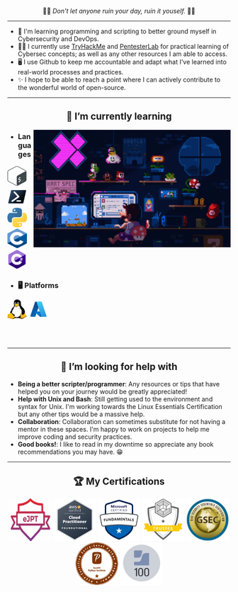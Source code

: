 <p align="center">
  🙏🏿 <i>Don't let anyone ruin your day, ruin it youself.</i> 🙏🏿
</p>

___

- 🔭 I'm learning programming and scripting to better ground myself in Cybersecurity and DevOps.
- 👩‍💻 I currently use [TryHackMe](https://tryhackme.com/p/TurboYetiii) and [PentesterLab](https://pentesterlab.com/profile/YetiLike) for practical learning of Cybersec concepts; as well as any other resources I am able to access.
- 🖥 I use Github to keep me accountable and adapt what I've learned into real-world processes and practices.
- ✨ I hope to be able to reach a point where I can actively contribute to the wonderful world of open-source.

___

<h2 align="center"> 🌱 I’m currently learning </h2>

<img align="right" alt="GIF" src="/images/pixel-art.gif" width="445" height="265" />

  - ### Languages
  <img src="/images/Gnu-bash-logo.svg.png" width="44" height="44" alt="Bash" /> <img src="/images/ps_black_128.svg" width="44" height="44" alt="Powershell"/> <img src="/images/1280px-Python-logo-notext.svg.png" width="44" height="44" alt="Python"/> <img src="/images/C_Programming_Language.svg.png" width="44" height="44" alt="C" /> <img src="/images/C-Sharp_1.png" width="44" height="44" alt="C#" />  
  
  - ### 🖥 Platforms
  <img src="/images/Tux.svg.png" width="44" height="44" alt="Linux/Unix" /> <img src="/images/AzureLogo.png" width="44" height="44" alt="Azure" />

<br />
<br />

___

<h2 align="center"> 🤔 I’m looking for help with </h2>
  
  - **Being a better scripter/programmer**: Any resources or tips that have helped you on your journey would be greatly appreciated!
  - **Help with Unix and Bash**: Still getting used to the environment and syntax for Unix. I'm working towards the Linux Essentials Certification but any other tips would be a massive help.
  - **Collaboration**: Collaboration can sometimes substitute for not having a mentor in these spaces. I'm happy to work on projects to help me improve coding and security practices.
  - **Good books!**: I like to read in my downtime so appreciate any book recommendations you may have. 😁

___

<h2 align="center">🏆 My Certifications </h2>
<p align="center">
  <a href="https://elearnsecurity.com/product/ejpt-certification/" target="_blank" rel="noreferrer"> <img src="images/eJPT-200x149.png" width="96" height="96" alt="eJPT" /></a>
  <a href="https://aws.amazon.com/certification/certified-cloud-practitioner/" target="_blank" rel="noreferrer"> <img src="/images/AWS-CCP.png" width="96" height="96" alt="AWS CCP" /></a>
  <a href="https://docs.microsoft.com/en-us/learn/certifications/azure-fundamentals/" target="_blank" rel="noreferrer"><img src="/images/microsoft-certified-fundamentals-badge.svg" width="96" height="96" alt="Azure Fundamentals" /></a>
  <a href="https://training.cyberark.com/category/trustee" target="_blank" rel="noreferrer"> <img src="/images/Certifications-SeeSaw-Trustee2.png" width="96" height="96" alt="CyberArk Trustee" /></a>
  <a href="https://www.giac.org/certifications/security-essentials-gsec/" target="_blank" rel="noreferrer"><img src="/images/GSEC.png" width="96" height="96" alt="GSEC" /></a>
  <a href="https://pythoninstitute.org/pcep/" target="_blank" rel="noreferrer"><img src="/images/pcep_cert_badge.png" width="96" height="96" alt="PCEP" /></a>
  <a href="https://www.jamf.com/training/online-training/100/" target="_blank" rel="noreferrer"> <img src="/images/Jamf100.png" width="96" height="96" alt="Jamf 100" /></a>

 </p> 
  
<!--
**Os51/os51** is a ✨ _special_ ✨ repository because its `README.md` (this file) appears on your GitHub profile.

Here are some ideas to get you started:

- 🔭 I’m currently working on ...
- 🤔 I’m looking for help with
- 👯 I’m looking to collaborate on ...
- 🤔 I’m looking for help with ...
- 💬 Ask me about ...
- 📫 How to reach me: ...
- 😄 Pronouns: ...
- ⚡ Fun fact: ...
-->
